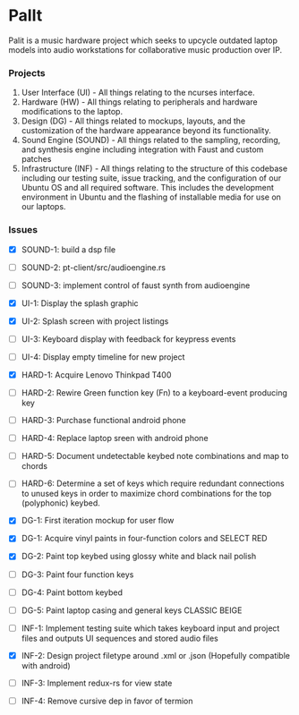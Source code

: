 # PalIt

Palit is a music hardware project which seeks to upcycle outdated laptop models into audio workstations for collaborative music production over IP. 

### Projects
1. User Interface (UI) - All things relating to the ncurses interface.
2. Hardware (HW) - All things relating to peripherals and hardware modifications to the laptop.
3. Design (DG) - All things related to mockups, layouts, and the customization of the hardware appearance beyond its functionality.
4. Sound Engine (SOUND) - All things related to the sampling, recording, and synthesis engine including integration with Faust and custom patches
5. Infrastructure (INF) - All things relating to the structure of this codebase including our testing suite, issue tracking, and the configuration of our Ubuntu OS and all required software. This includes the development environment in Ubuntu and the flashing of installable media for use on our laptops.  

### Issues
- [X] SOUND-1: build a dsp file
- [ ] SOUND-2: pt-client/src/audioengine.rs
- [ ] SOUND-3: implement control of faust synth from audioengine

- [X] UI-1: Display the splash graphic
- [X] UI-2: Splash screen with project listings
- [ ] UI-3: Keyboard display with feedback for keypress events
- [ ] UI-4: Display empty timeline for new project

- [X] HARD-1: Acquire Lenovo Thinkpad T400
- [ ] HARD-2: Rewire Green function key (Fn) to a keyboard-event producing key
- [ ] HARD-3: Purchase functional android phone
- [ ] HARD-4: Replace laptop sreen with android phone
- [ ] HARD-5: Document undetectable keybed note combinations and map to chords
- [ ] HARD-6: Determine a set of keys which require redundant connections to unused keys in order to maximize chord combinations for the top (polyphonic) keybed.

- [X] DG-1: First iteration mockup for user flow 
- [X] DG-1: Acquire vinyl paints in four-function colors and SELECT RED
- [X] DG-2: Paint top keybed using glossy white and black nail polish
- [ ] DG-3: Paint four function keys
- [ ] DG-4: Paint bottom keybed
- [ ] DG-5: Paint laptop casing and general keys CLASSIC BEIGE

- [ ] INF-1: Implement testing suite which takes keyboard input and project files and outputs UI sequences and stored audio files
- [X] INF-2: Design project filetype around .xml or .json (Hopefully compatible with android)
- [ ] INF-3: Implement redux-rs for view state
- [ ] INF-4: Remove cursive dep in favor of termion
